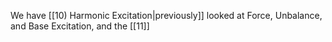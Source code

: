 We have [[10) Harmonic Excitation|previously]] looked at Force, Unbalance, and Base Excitation, and the [[11]]